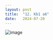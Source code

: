 ```yaml
---
layout: post
title:  "12. Kb1 a6"
date:   2024-07-20
---
```


![image]({{site.url}}/assets/meetup_photos/2024-07-20.jpg)
